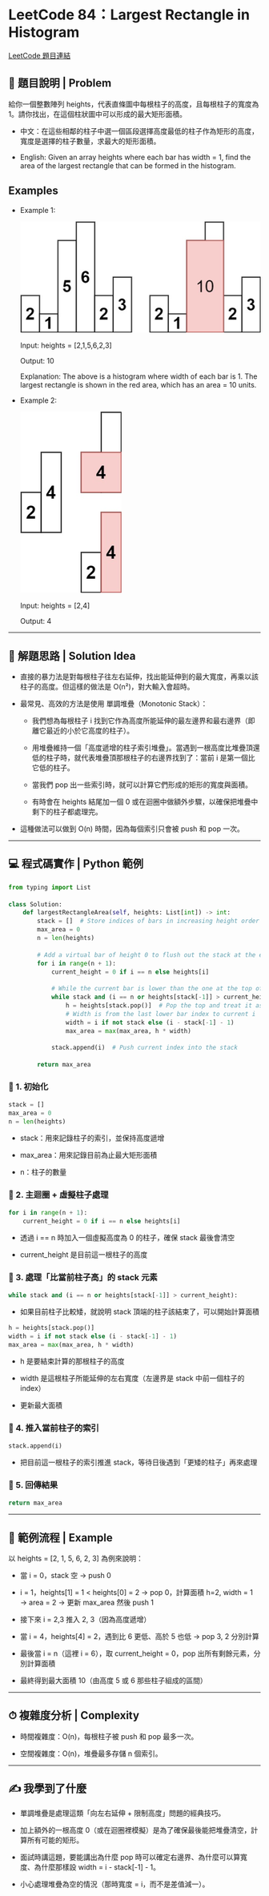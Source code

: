 # LeetCode 84：Largest Rectangle in Histogram
[LeetCode 題目連結](https://leetcode.com/problems/largest-rectangle-in-histogram/)

## 📄 題目說明 | Problem

給你一個整數陣列 heights，代表直條圖中每根柱子的高度，且每根柱子的寬度為 1。請你找出，在這個柱狀圖中可以形成的最大矩形面積。

- 中文：在這些相鄰的柱子中選一個區段選擇高度最低的柱子作為矩形的高度，寬度是選擇的柱子數量，求最大的矩形面積。

- English: Given an array heights where each bar has width = 1, find the area of the largest rectangle that can be formed in the histogram.

## Examples
- Example 1:

    ![](../images/84_histogram1.jpg)

    Input: heights = [2,1,5,6,2,3]
    
    Output: 10
    
    Explanation: The above is a histogram where width of each bar is 1. The largest rectangle is shown in the red area, which has an area = 10 units.

- Example 2:

    ![](../images/84_histogram2.jpg)

    Input: heights = [2,4]

    Output: 4

---

## 🧠 解題思路 | Solution Idea

- 直接的暴力法是對每根柱子往左右延伸，找出能延伸到的最大寬度，再乘以該柱子的高度。但這樣的做法是 O(n²)，對大輸入會超時。

- 最常見、高效的方法是使用 單調堆疊（Monotonic Stack）：
    - 我們想為每根柱子 i 找到它作為高度所能延伸的最左邊界和最右邊界（即離它最近的小於它高度的柱子）。

    - 用堆疊維持一個「高度遞增的柱子索引堆疊」。當遇到一根高度比堆疊頂還低的柱子時，就代表堆疊頂那根柱子的右邊界找到了：當前 i 是第一個比它低的柱子。

    - 當我們 pop 出一些索引時，就可以計算它們形成的矩形的寬度與面積。

    - 有時會在 heights 結尾加一個 0 或在迴圈中做額外步驟，以確保把堆疊中剩下的柱子都處理完。

- 這種做法可以做到 O(n) 時間，因為每個索引只會被 push 和 pop 一次。

---

## 💻 程式碼實作 | Python 範例
```python
from typing import List

class Solution:
    def largestRectangleArea(self, heights: List[int]) -> int:
        stack = []  # Store indices of bars in increasing height order
        max_area = 0
        n = len(heights)
        
        # Add a virtual bar of height 0 to flush out the stack at the end
        for i in range(n + 1):
            current_height = 0 if i == n else heights[i]
            
            # While the current bar is lower than the one at the top of the stack
            while stack and (i == n or heights[stack[-1]] > current_height):
                h = heights[stack.pop()]  # Pop the top and treat it as height
                # Width is from the last lower bar index to current i
                width = i if not stack else (i - stack[-1] - 1)
                max_area = max(max_area, h * width)
            
            stack.append(i)  # Push current index into the stack
        
        return max_area
```
### 🔸 1. 初始化
```python
stack = []
max_area = 0
n = len(heights)
```
- stack：用來記錄柱子的索引，並保持高度遞增

- max_area：用來記錄目前為止最大矩形面積

- n：柱子的數量

### 🔸 2. 主迴圈 + 虛擬柱子處理
```python
for i in range(n + 1):
    current_height = 0 if i == n else heights[i]
```
- 透過 i == n 時加入一個虛擬高度為 0 的柱子，確保 stack 最後會清空

- current_height 是目前這一根柱子的高度

### 🔸 3. 處理「比當前柱子高」的 stack 元素
```python
while stack and (i == n or heights[stack[-1]] > current_height):
```
- 如果目前柱子比較矮，就說明 stack 頂端的柱子該結束了，可以開始計算面積
```python
h = heights[stack.pop()]
width = i if not stack else (i - stack[-1] - 1)
max_area = max(max_area, h * width)
```
- h 是要結束計算的那根柱子的高度

- width 是這根柱子所能延伸的左右寬度（左邊界是 stack 中前一個柱子的 index）

- 更新最大面積

### 🔸 4. 推入當前柱子的索引
```python
stack.append(i)
```
- 把目前這一根柱子的索引推進 stack，等待日後遇到「更矮的柱子」再來處理

### 🔸 5. 回傳結果
```python
return max_area
```

---

## 🧪 範例流程 | Example

以 heights = [2, 1, 5, 6, 2, 3] 為例來說明：

- 當 i = 0，stack 空 → push 0

- i = 1，heights[1] = 1 < heights[0] = 2 → pop 0，計算面積 h=2, width = 1 → area = 2 → 更新 max_area 然後 push 1

- 接下來 i = 2,3 推入 2, 3（因為高度遞增）

- 當 i = 4，heights[4] = 2，遇到比 6 更低、高於 5 也低 → pop 3, 2 分別計算

- 最後當 i = n（這裡 i = 6），取 current_height = 0，pop 出所有剩餘元素，分別計算面積

- 最終得到最大面積 10（由高度 5 或 6 那些柱子組成的區間）

---

## ⏱ 複雜度分析 | Complexity

- 時間複雜度：O(n)，每根柱子被 push 和 pop 最多一次。

- 空間複雜度：O(n)，堆疊最多存儲 n 個索引。

---

## ✍️ 我學到了什麼

- 單調堆疊是處理這類「向左右延伸 + 限制高度」問題的經典技巧。

- 加上額外的一根高度 0（或在迴圈裡模擬）是為了確保最後能把堆疊清空，計算所有可能的矩形。

- 面試時講這題，要能講出為什麼 pop 時可以確定右邊界、為什麼可以算寬度、為什麼那樣設 width = i - stack[-1] - 1。

- 小心處理堆疊為空的情況（那時寬度 = i，而不是差值減一）。